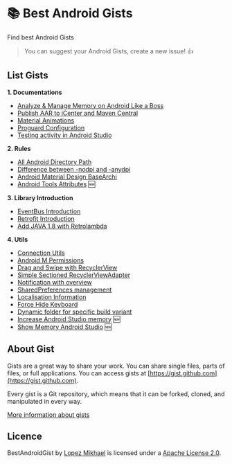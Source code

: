 :books: Best Android Gists
=================

Find best Android Gists

> You can suggest your Android Gists, create a new issue! :+1:

List Gists
-----

**1. Documentations**
  * <a target="_blank" href="https://gist.github.com/lopspower/c65f28ee504763bd0b4a">Analyze & Manage Memory on Android Like a Boss</a>
  * <a target="_blank" href="https://gist.github.com/lopspower/6f62fe1492726d848d6d">Publish AAR to jCenter and Maven Central</a>
  * <a target="_blank" href="https://gist.github.com/lopspower/1a0b4e0c50d90fbf2379">Material Animations</a>
  * <a target="_blank" href="https://gist.github.com/lopspower/c12ba6ea69b7b78d4482">Proguard Configuration</a>
  * <a target="_blank" href="https://gist.github.com/lopspower/e02376c656c1afed2cf9">Testing activity in Android Studio</a>

**2. Rules**
  * <a target="_blank" href="https://gist.github.com/lopspower/76421751b21594c69eb2">All Android Directory Path</a>
  * <a target="_blank" href="https://gist.github.com/lopspower/7adbcde1d677c9d2f526">Difference between -nodpi and -anydpi</a>
  * <a target="_blank" href="https://gist.github.com/lopspower/9d37377f063dd26bf1eb">Android Material Design BaseArchi</a>
  * <a target="_blank" href="https://gist.github.com/lopspower/b6f80881cb290de38c75">Android Tools Attributes</a> :new:

**3. Library Introduction**
  * <a target="_blank" href="https://gist.github.com/lopspower/c7f05a12f9de4c036c6d">EventBus Introduction</a>
  * <a target="_blank" href="https://gist.github.com/lopspower/004f9295966ab5cb6ef6">Retrofit Introduction</a>
  * <a target="_blank" href="https://gist.github.com/lopspower/1048b4621c92631ba670">Add JAVA 1.8 with Retrolambda</a>

**4. Utils**
  * <a target="_blank" href="https://gist.github.com/lopspower/3e93e09f59d15d238908">Connection Utils</a>
  * <a target="_blank" href="https://gist.github.com/lopspower/01aa324dae5875f27cf9">Android M Permissions</a>
  * <a target="_blank" href="https://gist.github.com/iPaulPro/2216ea5e14818056cfcc">Drag and Swipe with RecyclerView</a>
  * <a target="_blank" href="https://gist.github.com/gabrielemariotti/4c189fb1124df4556058">Simple Sectioned RecyclerViewAdapter</a>
  * <a target="_blank" href="https://gist.github.com/lopspower/f8ebb17178ccd58aefe4">Notification with overview</a>
  * <a target="_blank" href="https://gist.github.com/lopspower/dec2592872f8df65a26c">SharedPreferences management</a>
  * <a target="_blank" href="https://gist.github.com/lopspower/9524cd7028fa5d813414">Localisation Information</a>
  * <a target="_blank" href="https://gist.github.com/lopspower/6e20680305ddfcb11e1e">Force Hide Keyboard</a>
  * <a target="_blank" href="https://gist.github.com/lopspower/5d03dab81abf6c35517e">Dynamic folder for specific build variant</a>
  * <a target="_blank" href="https://gist.github.com/lopspower/5b3bce48135c888bc603">Increase Android Studio memory</a> :new:
  * <a target="_blank" href="https://gist.github.com/lopspower/e318ceed80738674f371">Show Memory Android Studio</a> :new:

About Gist
-----

Gists are a great way to share your work. You can share single files, parts of files, or full applications. You can access gists at [https://gist.github.com](https://gist.github.com).

Every gist is a Git repository, which means that it can be forked, cloned, and manipulated in every way.

[More information about gists](https://help.github.com/articles/about-gists/)

Licence
-----

BestAndroidGist by [Lopez Mikhael](http://mikhaellopez.com/) is licensed under a [Apache License 2.0](http://www.apache.org/licenses/LICENSE-2.0).

